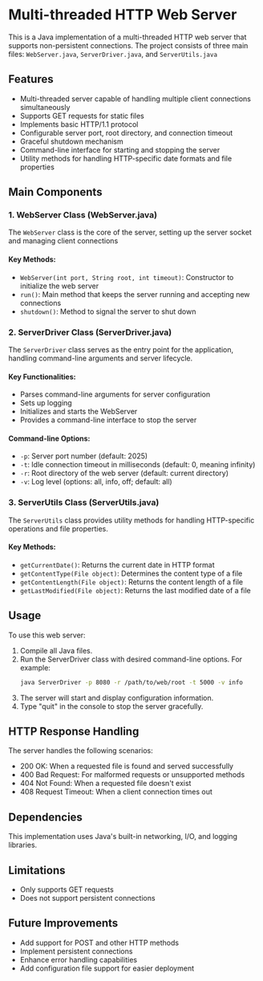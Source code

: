 # Multi-threaded HTTP Web Server

This is a Java implementation of a multi-threaded HTTP web server that supports non-persistent connections. The project consists of three main files: `WebServer.java`, `ServerDriver.java`, and `ServerUtils.java`

## Features

- Multi-threaded server capable of handling multiple client connections simultaneously
- Supports GET requests for static files
- Implements basic HTTP/1.1 protocol
- Configurable server port, root directory, and connection timeout
- Graceful shutdown mechanism
- Command-line interface for starting and stopping the server
- Utility methods for handling HTTP-specific date formats and file properties

## Main Components

### 1. WebServer Class (WebServer.java)

The `WebServer` class is the core of the server, setting up the server socket and managing client connections

#### Key Methods:

- `WebServer(int port, String root, int timeout)`: Constructor to initialize the web server
- `run()`: Main method that keeps the server running and accepting new connections
- `shutdown()`: Method to signal the server to shut down

### 2. ServerDriver Class (ServerDriver.java)

The `ServerDriver` class serves as the entry point for the application, handling command-line arguments and server lifecycle.

#### Key Functionalities:

- Parses command-line arguments for server configuration
- Sets up logging
- Initializes and starts the WebServer
- Provides a command-line interface to stop the server

#### Command-line Options:

- `-p`: Server port number (default: 2025)
- `-t`: Idle connection timeout in milliseconds (default: 0, meaning infinity)
- `-r`: Root directory of the web server (default: current directory)
- `-v`: Log level (options: all, info, off; default: all)

### 3. ServerUtils Class (ServerUtils.java)

The `ServerUtils` class provides utility methods for handling HTTP-specific operations and file properties.

#### Key Methods:

- `getCurrentDate()`: Returns the current date in HTTP format
- `getContentType(File object)`: Determines the content type of a file
- `getContentLength(File object)`: Returns the content length of a file
- `getLastModified(File object)`: Returns the last modified date of a file

## Usage

To use this web server:

1. Compile all Java files.
2. Run the ServerDriver class with desired command-line options. For example:
    ```sh
    java ServerDriver -p 8080 -r /path/to/web/root -t 5000 -v info
    ```
3. The server will start and display configuration information.
4. Type "quit" in the console to stop the server gracefully.

## HTTP Response Handling

The server handles the following scenarios:

- 200 OK: When a requested file is found and served successfully
- 400 Bad Request: For malformed requests or unsupported methods
- 404 Not Found: When a requested file doesn't exist
- 408 Request Timeout: When a client connection times out

## Dependencies

This implementation uses Java's built-in networking, I/O, and logging libraries.

## Limitations

- Only supports GET requests
- Does not support persistent connections

## Future Improvements

- Add support for POST and other HTTP methods
- Implement persistent connections
- Enhance error handling capabilities
- Add configuration file support for easier deployment
